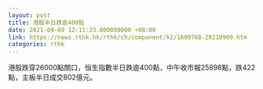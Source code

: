 ```yaml
---
layout: post
title: 港股半日跌逾400點
date: 2021-09-09 12:11:23.000000000 +08:00
link: https://news.rthk.hk/rthk/ch/component/k2/1609768-20210909.htm
categories: rthk
---
```


港股跌穿26000點關口，恒生指數半日跌逾400點，中午收市報25898點，跌422點，主板半日成交802億元。
